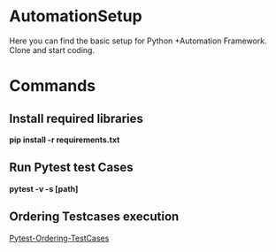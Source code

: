 # AutomationSetup
Here you can find the basic setup for Python +Automation Framework. Clone and start coding.

# Commands

## Install required libraries
**pip install -r requirements.txt**

## Run Pytest test Cases
**pytest -v -s [path]**

## Ordering Testcases execution
[Pytest-Ordering-TestCases](https://pytest-ordering.readthedocs.io/en/develop/ "Pytest ordering")

